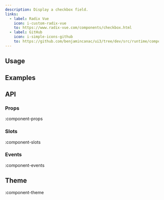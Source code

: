 ```yaml
---
description: Display a checkbox field.
links:
  - label: Radix Vue
    icon: i-custom-radix-vue
    to: https://www.radix-vue.com/components/checkbox.html
  - label: GitHub
    icon: i-simple-icons-github
    to: https://github.com/benjamincanac/ui3/tree/dev/src/runtime/components/Checkbox.vue
---
```


## Usage

## Examples

## API

### Props

:component-props

### Slots

:component-slots

### Events

:component-events

## Theme

:component-theme
